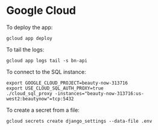 # Google Cloud
To deploy the app:
```
gcloud app deploy
```
To tail the logs:
```
gcloud app logs tail -s bn-api
```
To connect to the SQL instance:
```
export GOOGLE_CLOUD_PROJECT=beauty-now-313716
export USE_CLOUD_SQL_AUTH_PROXY=true
./cloud_sql_proxy -instances="beauty-now-313716:us-west2:beautynow"=tcp:5432
```
To create a secret from a file:
```
gcloud secrets create django_settings --data-file .env
```
